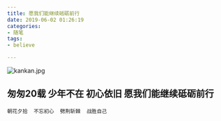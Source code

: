 ```yaml
---
title: 愿我们能继续砥砺前行
date: 2019-06-02 01:26:19
categories:
- 随笔
tags:
- believe

---
```

![kankan.jpg](https://i.loli.net/2019/06/02/5cf2f567de32696629.jpg)
## 匆匆20载 少年不在 初心依旧 愿我们能继续砥砺前行

	朝花夕拾  不忘初心  劈荆斩棘  战胜自己